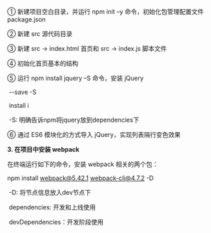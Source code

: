 ① 新建项目空白目录，并运行 npm init –y 命令，初始化包管理配置文件 package.json

② 新建 src 源代码目录

③ 新建 src -> index.html 首页和 src -> index.js 脚本文件

④ 初始化首页基本的结构

⑤ 运行 npm install jquery –S 命令，安装 jQuery

​	--save    -S 

​	install     i

​	-S: 明确告诉npm将jquery放到dependencies下

⑥ 通过 ES6 模块化的方式导入 jQuery，实现列表隔行变色效果





**3. 在项目中安装 webpack**

在终端运行如下的命令，安装 webpack 相关的两个包：

npm install webpack@5.42.1 webpack-cli@4.7.2 -D 

​	-D: 将节点信息放入dev节点下

​	dependencies: 开发和上线使用

​	devDependencies：开发阶段使用